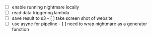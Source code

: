 - [ ] enable running nightmare locally
- [ ] read data triggering lambda
- [ ] save result to s3
      - [ ] take screen shot of website
- [ ] use async for pipeline
      - [ ] need to wrap nightmare as a generator function